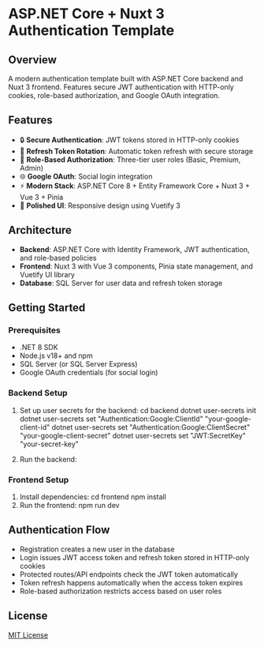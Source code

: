 # ASP.NET Core + Nuxt 3 Authentication Template

## Overview
A modern authentication template built with ASP.NET Core backend and Nuxt 3 frontend. Features secure JWT authentication with HTTP-only cookies, role-based authorization, and Google OAuth integration.

## Features
- 🔒 **Secure Authentication**: JWT tokens stored in HTTP-only cookies
- 🔄 **Refresh Token Rotation**: Automatic token refresh with secure storage
- 👤 **Role-Based Authorization**: Three-tier user roles (Basic, Premium, Admin)
- 🌐 **Google OAuth**: Social login integration
- ⚡ **Modern Stack**: ASP.NET Core 8 + Entity Framework Core + Nuxt 3 + Vue 3 + Pinia
- 💅 **Polished UI**: Responsive design using Vuetify 3

## Architecture
- **Backend**: ASP.NET Core with Identity Framework, JWT authentication, and role-based policies
- **Frontend**: Nuxt 3 with Vue 3 components, Pinia state management, and Vuetify UI library
- **Database**: SQL Server for user data and refresh token storage

## Getting Started

### Prerequisites
- .NET 8 SDK
- Node.js v18+ and npm
- SQL Server (or SQL Server Express)
- Google OAuth credentials (for social login)

### Backend Setup
1. Set up user secrets for the backend:
cd backend
dotnet user-secrets init
dotnet user-secrets set "Authentication:Google:ClientId" "your-google-client-id"
dotnet user-secrets set "Authentication:Google:ClientSecret" "your-google-client-secret"
dotnet user-secrets set "JWT:SecretKey" "your-secret-key"

2. Run the backend:
### Frontend Setup
1. Install dependencies:
cd frontend
npm install
2. Run the frontend:
npm run dev


## Authentication Flow
- Registration creates a new user in the database
- Login issues JWT access token and refresh token stored in HTTP-only cookies
- Protected routes/API endpoints check the JWT token automatically
- Token refresh happens automatically when the access token expires
- Role-based authorization restricts access based on user roles

## License
[MIT License](LICENSE)
